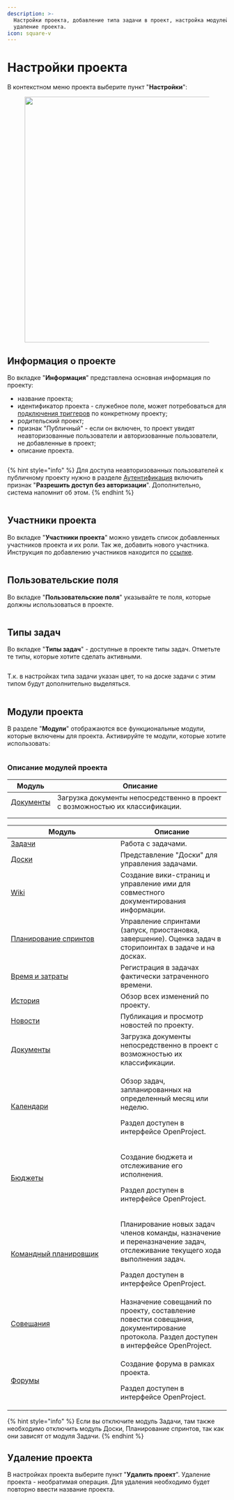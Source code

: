 ```yaml
---
description: >-
  Настройки проекта, добавление типа задачи в проект, настройка модулей,
  удаление проекта.
icon: square-v
---
```


# Настройки проекта

В контекстном меню проекта выберите пункт "**Настройки**":

<figure><img src="../../.gitbook/assets/image (241).png" alt="" width="563"><figcaption></figcaption></figure>

## Информация о проекте

Во вкладке "**Информация**" представлена основная информация по проекту:

* название проекта;
* идентификатор проекта - служебное поле, может потребоваться для [подключения триггеров](../../rukovodstvo-administratora/triggery/) по конкретному проекту;
* родительский проект;
* признак "Публичный" - если он включен, то проект увидят неавторизованные пользователи и авторизованные пользователи, не добавленные в проект;
* описание проекта.

<figure><img src="../../.gitbook/assets/image (248).png" alt=""><figcaption></figcaption></figure>

{% hint style="info" %}
Для доступа неавторизованных пользователей к публичному проекту нужно в разделе [Аутентификация](../../rukovodstvo-administratora/autentifikaciya/obshie-nastroiki.md) включить признак "**Разрешить доступ без авторизации**". Дополнительно, система напомнит об этом.
{% endhint %}

<figure><img src="../../.gitbook/assets/image (1104).png" alt=""><figcaption></figcaption></figure>

## Участники проекта

Во вкладке "**Участники проекта**" можно увидеть список добавленных участников проекта и их роли. Так же, добавить нового участника. Инструкция по добавлению участников находится по [ссылке](../uchastniki-proekta.md#dobavlenie-uchastnika).

<figure><img src="../../.gitbook/assets/image (245).png" alt=""><figcaption></figcaption></figure>

## Пользовательские поля

Во вкладке "**Пользовательские поля**" указывайте те поля, которые должны использоваться в проекте.

<figure><img src="../../.gitbook/assets/image (254).png" alt=""><figcaption></figcaption></figure>

## Типы задач

Во вкладке "**Типы задач**" - доступные в проекте типы задач. Отметьте те типы, которые хотите сделать активными.

<figure><img src="../../.gitbook/assets/image (249).png" alt=""><figcaption></figcaption></figure>

Т.к. в настройках типа задачи указан цвет, то на доске задачи с этим типом будут дополнительно выделяться.

<figure><img src="../../.gitbook/assets/image (996).png" alt=""><figcaption></figcaption></figure>

## Модули проекта

В разделе "**Модули**" отображаются все функциональные модули, которые включены для проекта. Активируйте те модули, которые хотите использовать:

<figure><img src="../../.gitbook/assets/image (251).png" alt=""><figcaption></figcaption></figure>

### Описание модулей проекта

| Модуль                       | Описание                                                                     |
| ---------------------------- | ---------------------------------------------------------------------------- |
| [Документы](../dokumenty.md) | Загрузка документы непосредственно в проект с возможностью их классификации. |
|                              |                                                                              |
|                              |                                                                              |

<table><thead><tr><th width="236">Модуль</th><th>Описание</th></tr></thead><tbody><tr><td><a href="../zadachi/">Задачи</a></td><td>Работа с задачами.</td></tr><tr><td><a href="../doski/">Доски</a></td><td>Представление "Доски" для управления задачами.</td></tr><tr><td><a href="../wiki.md">Wiki</a></td><td>Создание вики-страниц и управление ими для совместного документирования информации.</td></tr><tr><td><a href="../versii-sprinty/">Планирование спринтов</a></td><td>Управление спринтами (запуск, приостановка, завершение).  Оценка задач в сторипоинтах в задаче и на досках.</td></tr><tr><td><a href="../vremya-i-zatraty/">Время и затраты</a></td><td>Регистрация в задачах фактически затраченного времени.</td></tr><tr><td><a href="../istoriya-proekta.md">История</a></td><td>Обзор всех изменений по проекту.</td></tr><tr><td><a href="../novosti.md">Новости</a></td><td>Публикация и просмотр новостей по проекту.</td></tr><tr><td><a href="../dokumenty.md">Документы</a></td><td>Загрузка документы непосредственно в проект с возможностью их классификации.</td></tr><tr><td><a href="https://www.openproject.org/docs/user-guide/calendar/">Календари</a></td><td><p>Обзор задач, запланированных на определенный месяц или неделю.</p><p>Раздел доступен в интерфейсе OpenProject.</p></td></tr><tr><td><a href="https://www.openproject.org/docs/user-guide/budgets/">Бюджеты</a></td><td><p>Создание бюджета и отслеживание его исполнения.</p><p>Раздел доступен в интерфейсе OpenProject.</p></td></tr><tr><td><a href="https://www.openproject.org/docs/user-guide/team-planner/">Командный планировщик</a></td><td><p>Планирование новых задач членов команды, назначение и переназначение задач, отслеживание текущего хода выполнения задач.</p><p>Раздел доступен в интерфейсе OpenProject.</p></td></tr><tr><td><a href="https://www.openproject.org/docs/user-guide/meetings/">Совещания</a></td><td>Назначение совещаний по проекту, составление повестки совещания, документирование протокола. Раздел доступен в интерфейсе OpenProject.</td></tr><tr><td><a href="https://www.openproject.org/docs/user-guide/forums/">Форумы</a></td><td><p>Создание форума в рамках проекта.</p><p>Раздел доступен в интерфейсе OpenProject.</p></td></tr></tbody></table>

{% hint style="info" %}
Если вы отключите модуль Задачи, там также необходимо отключить модуль Доски, Планирование спринтов, так как они зависят от модуля Задачи.
{% endhint %}

## Удаление проекта

В настройках проекта выберите пункт "**Удалить проект**". Удаление проекта - необратимая операция. Для удаления необходимо будет повторно ввести название проекта.

<figure><img src="../../.gitbook/assets/image (253).png" alt=""><figcaption></figcaption></figure>
